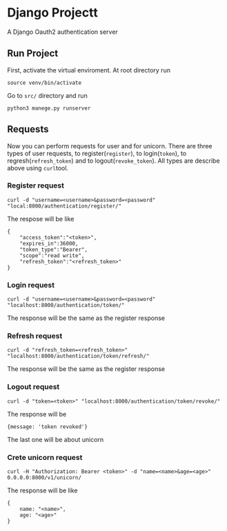 # Django Projectt

A Django Oauth2 authentication server 

## Run Project

First, activate the virtual enviroment. At root directory run
```
source venv/bin/activate
```

Go to ```src/``` directory and run

```
python3 manege.py runserver
```

## Requests
Now you can perform requests for user and for unicorn. There are three types of user requests, to register(```register```), to login(```token```), to regresh(```refresh_token```) and to logout(```revoke_token```). All types are describe above using ```curl```tool.

### Register request

```
curl -d "username=<username>&password=<password" "local:8000/authentication/register/"
```
The respose will be like

```
{
    "access_token":"<token>",
    "expires_in":36000,
    "token_type":"Bearer",
    "scope":"read write",
    "refresh_token":"<refresh_token>"
}
```


### Login request

```
curl -d "username=<username>&password=<password" "localhost:8000/authentication/token/"
```

The response will be the same as the register response

### Refresh request

```
curl -d "refresh_token=<refresh_token>" "localhost:8000/authentication/token/refresh/"
```

The response will be the same as the register response

### Logout request

```
curl -d "token=<token>" "localhost:8000/authentication/token/revoke/"
```

The response will be

```
{message: 'token revoked'}
```

The last one will be about unicorn

### Crete unicorn request

```
curl -H "Authorization: Bearer <token>" -d "name=<name>&age=<age>" 0.0.0.0:8000/v1/unicorn/
```

The response will be like
``` 
{
    name: "<name>",
    age: "<age>"
}
```
